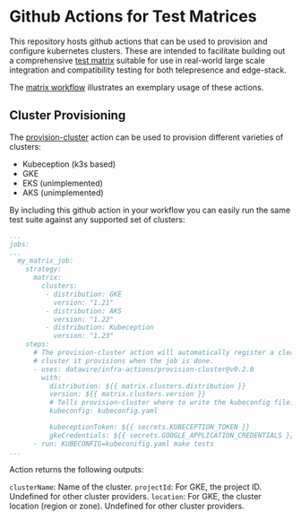 # Github Actions for Test Matrices

This repository hosts github actions that can be used to provision and configure kubernetes
clusters. These are intended to facilitate building out a comprehensive [test
matrix](../.github/workflows/matrix.yaml) suitable for use in real-world large scale integration and
compatibility testing for both telepresence and edge-stack.

The [matrix workflow](../.github/workflows/matrix.yaml) illustrates an exemplary usage of these
actions.

## Cluster Provisioning

The [provision-cluster](../provision-cluster/README.md) action can be used to provision different
varieties of clusters:

- Kubeception (k3s based)
- GKE
- EKS (unimplemented)
- AKS (unimplemented)

By including this github action in your workflow you can easily run the same test suite against any
supported set of clusters:

```yaml
...
jobs:
...
  my_matrix_job:
    strategy:
      matrix:
        clusters:
         - distribution: GKE
           version: "1.21"
         - distribution: AKS
           version: "1.22"
         - distribution: Kubeception
           version: "1.23"
    steps:
      # The provision-cluster action will automatically register a cleanup hook to remove the
      # cluster it provisions when the job is done.
      - uses: datawire/infra-actions/provision-cluster@v0.2.0
        with:
          distribution: ${{ matrix.clusters.distribution }}
          version: ${{ matrix.clusters.version }}
          # Tells provision-cluster where to write the kubeconfig file.
          kubeconfig: kubeconfig.yaml

          kubeceptionToken: ${{ secrets.KUBECEPTION_TOKEN }}
          gkeCredentials: ${{ secrets.GOOGLE_APPLICATION_CREDENTIALS }}
      - run: KUBECONFIG=kubeconifig.yaml make tests
...
```

Action returns the following outputs:

`clusterName`: Name of the cluster.
`projectId`: For GKE, the project ID. Undefined for other cluster providers.
`location`: For GKE, the cluster location (region or zone). Undefined for other cluster providers.